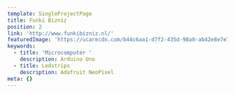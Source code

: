```yaml
---
template: SingleProjectPage
title: Funki Bizniz
position: 2
link: 'http://www.funkibizniz.nl/'
featuredImage: 'https://ucarecdn.com/b44c6aa1-d7f2-435d-98a0-ab42e8e7e74d/'
keywords:
  - title: 'Microcomputer '
    description: Arduino Uno
  - title: Ledstrips
    description: Adafruit NeoPixel
meta: {}
---
```


